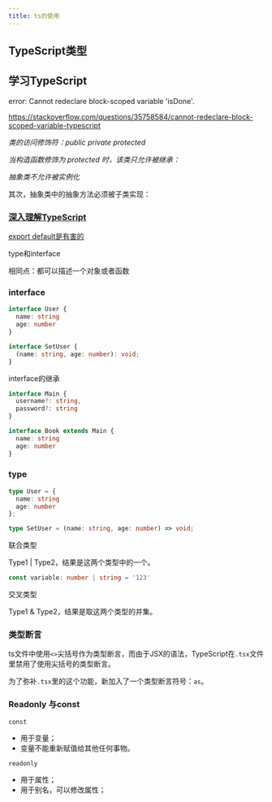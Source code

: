```yaml
---
title: ts的使用
---
```


## TypeScript类型





## 学习TypeScript

error: Cannot redeclare block-scoped variable 'isDone'.

https://stackoverflow.com/questions/35758584/cannot-redeclare-block-scoped-variable-typescript



*类的访问修饰符：public private protected*

*当构造函数修饰为 protected 时，该类只允许被继承：*

*抽象类不允许被实例化*

其次，抽象类中的抽象方法必须被子类实现：



### [深入理解TypeScript](https://jkchao.github.io/typescript-book-chinese/typings/migrating.html#%E7%AC%AC%E4%B8%89%E6%96%B9%E7%9A%84-npm-%E6%A8%A1%E5%9D%97)

[export default是有害的](https://jkchao.github.io/typescript-book-chinese/tips/avoidExportDefault.html#%E5%8F%AF%E5%8F%91%E7%8E%B0%E6%80%A7%E5%B7%AE)



type和interface

相同点：都可以描述一个对象或者函数

### interface

```ts
interface User {
  name: string
  age: number
}

interface SetUser {
  (name: string, age: number): void;
}
```

interface的继承

```ts
interface Main {
  username?: string,
  password?: string
}

interface Book extends Main {
  name: string
  age: number
}
```



### type

```ts
type User = {
  name: string
  age: number
};

type SetUser = (name: string, age: number) => void;
```

联合类型

Type1 | Type2，结果是这两个类型中的一个。

```ts
const variable: number | string = '123'
```

交叉类型

Type1 & Type2，结果是取这两个类型的并集。



### 类型断言

ts文件中使用`<>`尖括号作为类型断言，而由于JSX的语法，TypeScript在`.tsx`文件里禁用了使用尖括号的类型断言。

为了弥补`.tsx`里的这个功能，新加入了一个类型断言符号：`as`。



### Readonly 与const

`const`

- 用于变量；
- 变量不能重新赋值给其他任何事物。

`readonly`

- 用于属性；
- 用于别名，可以修改属性；
